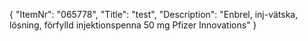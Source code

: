 {
  "ItemNr": "065778",
  "Title": "test",
  "Description": "Enbrel, inj-vätska, lösning, förfylld injektionspenna 50 mg Pfizer Innovations"
}
